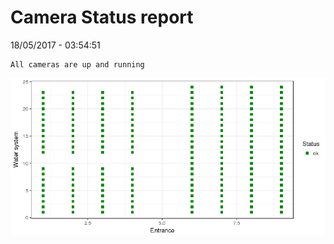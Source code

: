 Camera Status report
================
18/05/2017 - 03:54:51

    All cameras are up and running

![](camreport_files/figure-markdown_github/unnamed-chunk-2-1.png)
